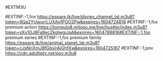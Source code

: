 
#EXTM3U

#EXTINF:-1,fox
https://espare.tk/live/disney_channel_lat.m3u8?token=9Qa2YUwurrLUXAxfPGO2Pw&expires=1604724818
#EXTINF:-1,fox premium action
https://tompulo8.mitopo.me/live/hustler/index.m3u8?token=sXv1GJ8Fa9ecZkgIwgiJaA&expires=1604789816#EXTINF:-1,fox premium series
#EXTINF:-1,fox premium family
https://espare.tk/live/animal_planet_lat.m3u8?token=cJsNnXmJ8fGbsIrAjGhfXw&expires=1604725167
#EXTINF:-1,pov
https://cdn.adultiptv.net/pov.m3u8

